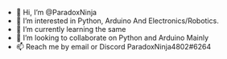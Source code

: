 - 👋 Hi, I’m @ParadoxNinja
- 👀 I’m interested in Python, Arduino And Electronics/Robotics. 
- 🌱 I’m currently learning the same
- 💞️ I’m looking to collaborate on Python and Arduino Mainly
- 📫 Reach me by email or Discord ParadoxNinja4802#6264

<!---
ParadoxNinja/ParadoxNinja is a ✨ special ✨ repository because its `README.md` (this file) appears on your GitHub profile.
You can click the Preview link to take a look at your changes.
--->
